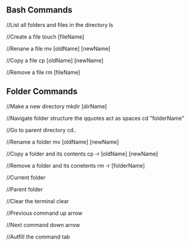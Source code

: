 ## Bash Commands

//List all folders and files in the directory
ls

//Create a file
touch [fileName]

//Renane a file
mv [oldName] [newName]

//Copy a file
cp [oldName] [newName]

//Remove a file
rm [fileName]


## Folder Commands

//Make a new directory
mkdir [dirName]

//Navigate folder structure the qquotes act as spaces
cd "folderName"

//Go to parent directory
cd..

//Rename a folder
mv [oldName] [newName]

//Copy a folder and its contents
cp -r [oldName] [newName]

//Remove a folder and its conetents
rm -r [folderName]

//Current folder

//Parent folder

//Clear the terminal
clear

//Previous command
up arrow

//Next command
down arrow

//Autfill the command
tab
